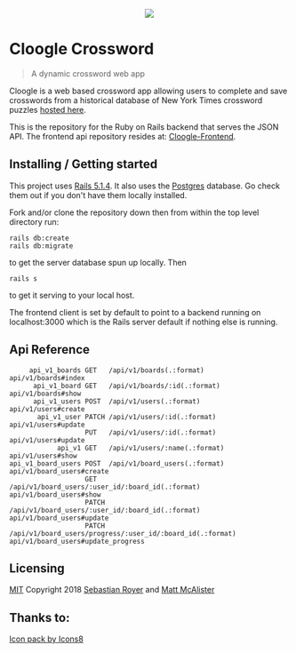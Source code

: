 <p align="center"><img src="https://png.icons8.com/dotty/64/000000/grid.png"></p>

# Cloogle Crossword
> A dynamic crossword web app

Cloogle is a web based crossword app allowing users to complete and save crosswords from a historical database of New York Times crossword puzzles [hosted here](https://github.com/doshea/nyt_crosswords).

This is the repository for the Ruby on Rails backend that serves the JSON API. The frontend api repository resides at: [Cloogle-Frontend](https://github.com/walkingalchemy/Cloogle-frontend).




## Installing / Getting started

This project uses [Rails 5.1.4](http://weblog.rubyonrails.org/2017/8/24/Rails-5-1-4-rc1-and-5-0-6-rc1-released/).  It also uses the [Postgres](https://www.postgresql.org/) database. Go check them out if you don't have them locally installed. 

Fork and/or clone the repository down then from within the top level directory run:

```shell
rails db:create
rails db:migrate
```
to get the server database spun up locally.
Then
```shell
rails s
```
to get it serving to your local host.

The frontend client is set by default to point to a backend running on localhost:3000 which is the Rails server default if nothing else is running.


## Api Reference
```
     api_v1_boards GET   /api/v1/boards(.:format)                                  api/v1/boards#index
      api_v1_board GET   /api/v1/boards/:id(.:format)                              api/v1/boards#show
      api_v1_users POST  /api/v1/users(.:format)                                   api/v1/users#create
       api_v1_user PATCH /api/v1/users/:id(.:format)                               api/v1/users#update
                   PUT   /api/v1/users/:id(.:format)                               api/v1/users#update
            api_v1 GET   /api/v1/users/:name(.:format)                             api/v1/users#show
api_v1_board_users POST  /api/v1/board_users(.:format)                             api/v1/board_users#create
                   GET   /api/v1/board_users/:user_id/:board_id(.:format)          api/v1/board_users#show
                   PATCH /api/v1/board_users/:user_id/:board_id(.:format)          api/v1/board_users#update
                   PATCH /api/v1/board_users/progress/:user_id/:board_id(.:format) api/v1/board_users#update_progress

```

## Licensing
[MIT](https://oss.ninja/mit?organization=Sebastian%20Royer) 
Copyright 2018 [Sebastian Royer](https://github.com/walkingalchemy) and [Matt McAlister](https://github.com/matt-mcalister)


## Thanks to:
<a href="https://icons8.com">Icon pack by Icons8</a>
